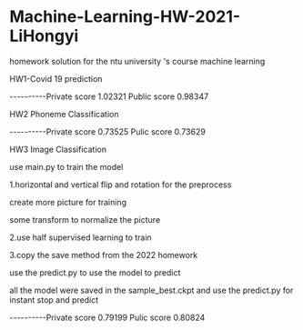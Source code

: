 # Machine-Learning-HW-2021-LiHongyi
homework solution for the ntu university 's course machine learning

HW1-Covid 19 prediction

----------Private score 1.02321      Public score 0.98347

HW2 Phoneme Classification

----------Private score 0.73525   Pulic score 0.73629

HW3 Image Classification

use main.py to train the model  

1.horizontal and vertical flip and rotation for the preprocess

  create more picture for training
  
  some transform to normalize the picture
  
2.use half supervised learning to train

3.copy the save method from the 2022 homework

use the predict.py to use the model to predict

all the model were saved in the sample_best.ckpt and use the predict.py for instant stop and predict

----------Private score 0.79199   Pulic score 0.80824

                           

